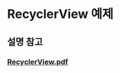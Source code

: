 # RecyclerView 예제
## 설명 참고
### [RecyclerView.pdf](https://github.com/OSCompanies/AOS_RecyclerView/files/7955069/RecyclerView.pdf)
